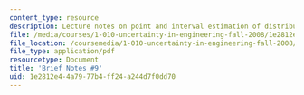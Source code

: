 ```yaml
---
content_type: resource
description: Lecture notes on point and interval estimation of distribution parameters.
file: /media/courses/1-010-uncertainty-in-engineering-fall-2008/1e2812e44a7977b4ff24a244d7f0dd70_notes_09.pdf
file_location: /coursemedia/1-010-uncertainty-in-engineering-fall-2008/1e2812e44a7977b4ff24a244d7f0dd70_notes_09.pdf
file_type: application/pdf
resourcetype: Document
title: 'Brief Notes #9'
uid: 1e2812e4-4a79-77b4-ff24-a244d7f0dd70
---
```

